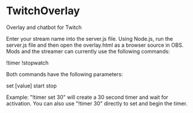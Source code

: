 # TwitchOverlay
Overlay and chatbot for Twitch

Enter your stream name into the server.js file.
Using Node.js, run the server.js file and then open the overlay.html as a browser source in OBS.
Mods and the streamer can currently use the following commands:

!timer
!stopwatch

Both commands have the following parameters:

set [value]
start
stop

Example: "!timer set 30" will create a 30 second timer and wait for activation. You can also use "!timer 30" directly to set and begin the timer.
